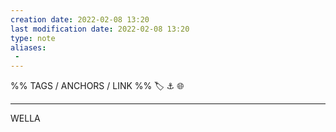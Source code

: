 ```yaml
---
creation date: 2022-02-08 13:20
last modification date: 2022-02-08 13:20
type: note
aliases:
 - 
---
```

%% TAGS / ANCHORS / LINK %%
🏷 
⚓️ 
🌐 
***
WELLA
